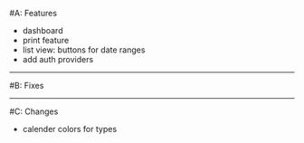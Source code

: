 #A: Features

- dashboard
- print feature
- list view: buttons for date ranges
- add auth providers

---

#B: Fixes

---

#C: Changes

- calender colors for types
